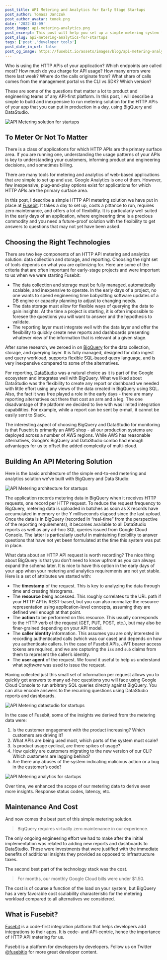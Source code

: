 ```yaml
---
post_title: API Metering and Analytics for Early Stage Startups
post_author: Tomasz Janczuk
post_author_avatar: tomek.png
date: '2022-03-09'
post_image: api-metering-analytics.png
post_excerpt: This post will help you set up a simple metering system for your app in a day, solve questions, and more.
post_slug: api-metering-analytics-for-startups
tags: ['post','developer tools']
post_date_in_url: false
post_og_image: https://fusebit.io/assets/images/blog/api-metering-analytics.png
---
```


Who is using the HTTP APIs of your application? Which endpoints are called most? How much do you charge for API usage? How many errors were there last week? Where do the calls originate from? What share of calls comes from the management portal vs the CLI vs SDK? Which version? 

These are some of the questions that matter a lot to product and engineering teams of any API-first platform. In this post, I will describe a simple to build and inexpensive to run metering solution for the HTTP APIs of your app that you can put in production in a day, using BigQuery and DataStudio. 

![API Metering solution for startups](blog-metering-solution.png "API Metering solution for Startups")

## To Meter Or Not To Matter

There is a class of applications for which HTTP APIs are the primary surface area. If you are running one, understanding the usage patterns of your APIs is key to understanding your customers, informing product and engineering decisions, and sometimes billing. 

There are many tools for metering and analytics of web-based applications that are simple to set up and use. Google Analytics is one of them. However, few inexpensive, plug-and-play options exist for applications for which HTTP APIs are the primary surface area. 

In this post, I describe a simple HTTP API metering solution we have put in place at [Fusebit](https://fusebit.io). It takes a day to set up, costs a pittance to run, requires zero maintenance, and offers a lot of flexibility. It is particularly well suited in the early days of an application, where engineering time is a precious commodity and you need a future-proof solution with the flexibility to get answers to questions that may not yet have been asked. 

## Choosing the Right Technologies

There are two key components of an HTTP API metering and analytics solution: data collection and storage, and reporting. Choosing the right set of tools depends on what you are optimizing for. Here are some of the criteria that are often important for early-stage projects and were important to us when we were starting Fusebit:

* The data collection and storage must be fully managed, automatically scalable, and inexpensive to operate. In the early days of a project, no one wants to spend engineering time babysitting software updates of a DB engine or capacity planning to adjust to changing needs. 
* The data storage must allow for flexible ways of querying the data to gain insights. At the time a project is starting, it is often impossible to foresee the questions you will want to answer and the hypothesis to validate. 
* The reporting layer must integrate well with the data layer and offer the flexibility to quickly create new reports and dashboards presenting whatever view of the information that is relevant at a given stage. 

After some research, we zeroed in on [BigQuery](https://cloud.google.com/bigquery) for the data collection, storage, and querying layer. It is fully managed, designed for data ingest and query workload, supports flexible SQL-based query language, and is very inexpensive compared to some of the alternatives. 

For reporting, [DataStudio](https://datastudio.withgoogle.com/) was a natural choice as it is part of the Google ecosystem and integrates well with BigQuery. What we liked about DataStudio was the flexibility to create any report or dashboard we needed with little effort using any views of the data created in BigQuery using SQL. Also, the fact it was free played a role in the early days - there are many reporting alternatives out there that cost an arm and a leg. The one disadvantage of the platform we decided to live with was limited integration capabilities. For example, while a report can be sent by e-mail, it cannot be easily sent to Slack. 

The interesting aspect of choosing BigQuery and DataStudio for monitoring is that Fusebit is primarily an AWS shop - all our production systems are deployed across a number of AWS regions. While AWS has reasonable alternatives, Google’s BigQuery and DataStudio combo had enough advantages for us to offset the added complexity of multi-cloud. 

## Building An API Metering Solution

Here is the basic architecture of the simple end-to-end metering and analytics solution we’ve built with BigQuery and Data Studio:

![API Metering architecture for startups](blog-metering-architecture.png "API Metering architecture for Startups")

The application records metering data in BigQuery when it receives HTTP requests, one record per HTTP request. To reduce the request frequency to BigQuery, metering data is uploaded in batches as soon as X records have accumulated in memory or the Y milliseconds elapsed since the last upload. Once the data is in BigQuery (recorded in “real-time” from the perspective of the reporting requirements), it becomes available to all DataStudio reports as well as any ad-hoc SQL queries issued from Google Cloud Console. The latter is particularly useful in maintaining flexibility to answer questions that have not yet been formulated at the time this system was put in place. 

What data about an HTTP API request is worth recording? The nice thing about BigQuery is that you don’t need to know upfront as you can always expand the schema later. It is nice to have this option in the early days of your app when your metering and analytics requirements are not yet stable. Here is a set of attributes we started with:

* The **timestamp** of the request. This is key to analyzing the data through time and creating histograms.
* The **resource** being accessed. This roughly correlates to the URL path if your HTTP API is REST-based, but you can also normalize the resource representation using application-level concepts, assuming they are defined well enough at that point. 
* The **action** to be performed on this resource. This usually corresponds to the HTTP verb of the request (GET, PUT, POST, etc.), but may also be finer-grained depending on your API model. 
* The **caller identity** information. This assumes you are only interested in recording authenticated calls (which was our case) and depends on how you authenticate callers. In the case of Fusebit APIs, JWT bearer access tokens are required, and we are capturing the `iss` and `sub` claims from them to represent the caller’s identity.
* The **user agent** of the request. We found it useful to help us understand what *software* was used to issue the request. 

Having collected just this small set of information per request allows you to quickly get answers to many ad-hoc questions you will face using Google Cloud Console to run arbitrary SQL queries directly against BigQuery. You can also encode answers to the recurring questions using DataStudio reports and dashboards.

![API Metering datastudio for startups](blog-metering-datastudio.png "API Metering datastudio for Startups")

In the case of Fusebit, some of the insights we derived from the metering data were: 

1. Is the customer engagement with the product increasing? Which customers are driving it?
2. What APIs are being used most, which parts of the system must scale?
3. Is product usage cyclical, are there spikes of usage?
4. How quickly are customers migrating to the new version of our CLI? Which customers are lagging behind?
5. Are there any abuses of the system indicating malicious action or a bug in the customer’s code?

![API Metering analytics for startups](blog-metering-stats.png "API Metering analytics for Startups")

Over time, we enhanced the scope of our metering data to derive even more insights. Response status codes, latency, etc. 

## Maintenance And Cost

And now comes the best part of this simple metering solution.

> BigQuery requires virtually zero maintenance in our experience. 

The only ongoing engineering effort we had to make after the initial implementation was related to adding new reports and dashboards to DataStudio. These were investments that were justified with the immediate benefits of additional insights they provided as opposed to infrastructure taxes. 

The second best part of the technology stack was the cost.

> For months, our monthly Google Cloud bills were under $1.50.

The cost is of course a function of the load on your system, but BigQuery has a very favorable cost scalability characteristic for the metering workload compared to all alternatives we considered. 

## What is Fusebit? 

[Fusebit](https://fusebit.io) is a code-first integration platform that helps developers add integrations to their apps. It is code- and API-centric, hence the importance of HTTP API metering for us.

Fusebit is a platform for developers by developers. Follow us on Twitter [@fusebitio](https://twitter.com/fusebitio) for more great developer content.
